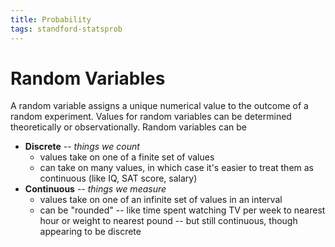 ```yaml
---
title: Probability
tags: standford-statsprob
---
```


# Random Variables
A random variable assigns a unique numerical value to the outcome of a random experiment. Values for random variables can be determined theoretically or observationally. Random variables can be
* **Discrete** -- *things we count*
  * values take on one of a finite set of values
  * can take on many values, in which case it's easier to treat them as continuous (like IQ, SAT score, salary) 
* **Continuous** -- *things we measure*
  * values take on one of an infinite set of values in an interval
  * can be "rounded" -- like time spent watching TV per week to nearest hour or weight to nearest pound -- but still continuous, though appearing to be discrete